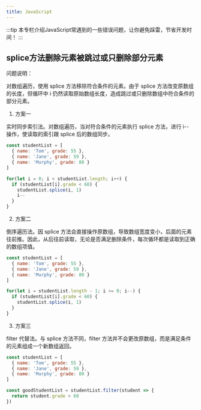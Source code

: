 ```yaml
---
title: JavaScript
---
```


:::tip
本专栏介绍JavaScript常遇到的一些错误问题，让你避免踩雷，节省开发时间！
:::

## splice方法删除元素被跳过或只删除部分元素

问题说明：

对数组遍历，使用 splice 方法移除符合条件的元素。由于 splice 方法改变原数组的长度，但循环中 i 仍然读取原始数组长度，造成跳过或只删除数组中符合条件的部分元素。

1. 方案一

实时同步索引法。对数组遍历，当对符合条件的元素执行 splice 方法，进行 i-- 操作，使读取的索引跟 splice 后的数组同步。

```javascript
const studentList = [
  { name: 'Tom', grade: 55 },
  { name: 'Jane', grade: 59 },
  { name: 'Murphy', grade: 80 }
]

for(let i = 0; i < studentList.length; i++) {
  if (studentList[i].grade < 60) {
    studentList.splice(i, 1)
    i--
  }
}
```

2. 方案二

倒序遍历法。因 splice 方法会直接操作原数组，导致数组宽度变小，后面的元素往前推。因此，从后往前读取，无论是否满足删除条件，每次循环都是读取到正确的数组项值。

```javascript
const studentList = [
  { name: 'Tom', grade: 55 },
  { name: 'Jane', grade: 59 },
  { name: 'Murphy', grade: 80 }
]

for(let i = studentList.length - 1; i >= 0; i--) {
  if (studentList[i].grade < 60) {
    studentList.splice(i, 1)
  }
}
```

3. 方案三

filter 代替法。与 splice 方法不同，filter 方法并不会更改原数组，而是满足条件的元素组成一个新数组返回。

```javascript
const studentList = [
  { name: 'Tom', grade: 55 },
  { name: 'Jane', grade: 59 },
  { name: 'Murphy', grade: 80 }
]

const goodStudentList = studentList.filter(student => {
  return student.grade > 60
})
```

<RightMenu />